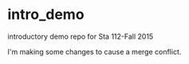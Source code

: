 # intro_demo
introductory demo repo for Sta 112-Fall 2015

I'm making some changes to cause a merge conflict.
